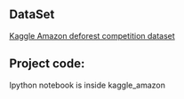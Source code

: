 ## DataSet
[Kaggle Amazon deforest competition dataset](https://www.kaggle.com/c/planet-understanding-the-amazon-from-space/data)

## Project code:
Ipython notebook is inside kaggle_amazon
